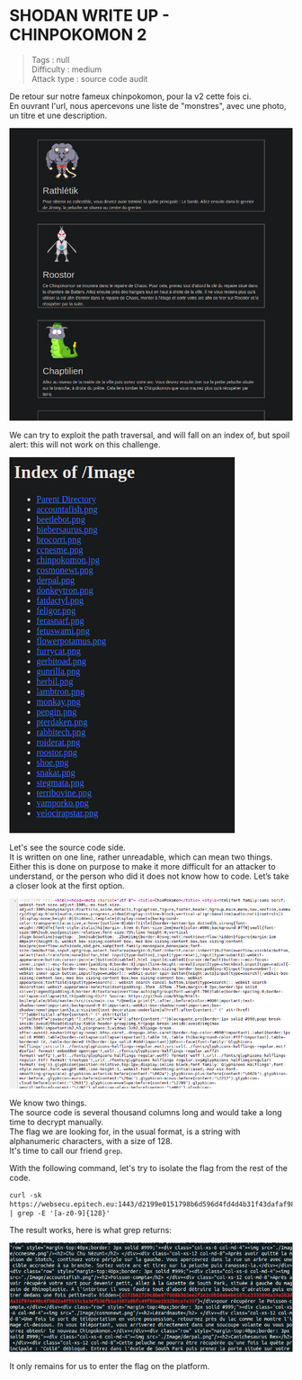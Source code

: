 # SHODAN WRITE UP - CHINPOKOMON 2

> Tags : null  
> Difficulty : medium  
> Attack type : source code audit  

De retour sur notre fameux chinpokomon, pour la v2 cette fois ci.  
En ouvrant l'url, nous apercevons une liste de "monstres", avec une photo, un titre et une description.  

![chinpokomon2-site](/images/chinpokomon2-site.png)

We can try to exploit the path traversal, and will fall on an index of, but spoil alert: this will not work on this challenge.  

![chinpokomon2-indexof](/images/chinpokomon2-indexof.png)

Let's see the source code side.  
It is written on one line, rather unreadable, which can mean two things.  
Either this is done on purpose to make it more difficult for an attacker to understand, or the person who did it does not know how to code. Let’s take a closer look at the first option.  

![chinpokomon2-source](/images/chinpokomon2-source.png)

We know two things.  
The source code is several thousand columns long and would take a long time to decrypt manually.  
The flag we are looking for, in the usual format, is a string with alphanumeric characters, with a size of 128.  
It's time to call our friend `grep`.  

With the following command, let's try to isolate the flag from the rest of the code.  
```
curl -sk https://websecu.epitech.eu:1443/d2199e0151798b6d596d4fd4d4b31f43dafaf98f209111ef3488f3d253773b8e/ | grep -E '[a-z0-9]{128}'
```

The result works, here is what grep returns:  

![chinpokomon2-grep](/images/chinpokomon2-grep.png)

It only remains for us to enter the flag on the platform.  